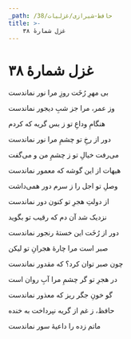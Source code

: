 ```yaml
---
_path: /حافظ-شیرازی/غزلیات/38
title: >-
    غزل شمارهٔ ۳۸
---
```

# غزل شمارهٔ ۳۸

<div class="b" id="bn1"><div class="m1"><p>بی مهرِ رُخَت روزِ مرا نور نماندست</p></div>
<div class="m2"><p>وز عمر، مرا جز شبِ دیجور نماندست</p></div></div>
<div class="b" id="bn2"><div class="m1"><p>هنگامِ وداعِ تو ز بس گریه که کردم</p></div>
<div class="m2"><p>دور از رخِ تو چشمِ مرا نور نماندست</p></div></div>
<div class="b" id="bn3"><div class="m1"><p>می‌رفت خیالِ تو ز چشمِ من و می‌گفت</p></div>
<div class="m2"><p>هیهات از این گوشه که معمور نماندست</p></div></div>
<div class="b" id="bn4"><div class="m1"><p>وصلِ تو اجل را ز سرم دور همی‌داشت</p></div>
<div class="m2"><p>از دولتِ هجرِ تو کنون دور نماندست</p></div></div>
<div class="b" id="bn5"><div class="m1"><p>نزدیک شد آن دم که رقیب تو بگوید</p></div>
<div class="m2"><p>دور از رُخَت این خستهٔ رنجور نماندست</p></div></div>
<div class="b" id="bn6"><div class="m1"><p>صبر است مرا چارهٔ هجرانِ تو لیکن</p></div>
<div class="m2"><p>چون صبر توان کرد؟ که مقدور نماندست</p></div></div>
<div class="b" id="bn7"><div class="m1"><p>در هجرِ تو گر چشمِ مرا آبِ روان است</p></div>
<div class="m2"><p>گو خونِ جگر ریز که معذور نماندست</p></div></div>
<div class="b" id="bn8"><div class="m1"><p>حافظ، ز غم از گریه نپرداخت به خنده</p></div>
<div class="m2"><p>ماتم زده را داعیهٔ سور نماندست</p></div></div>
